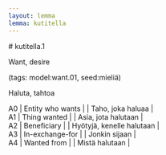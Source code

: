 ```yaml
---
layout: lemma
lemma: kutitella
---
```


<div class="sense">
# <span class="sensename">kutitella.1</span>

<span class="description">Want, desire</span>

(tags: model:want.01, seed:mieliä)

<span class="description">Haluta, tahtoa</span>

A0 | Entity who wants |   | Taho, joka haluaa |  
A1 | Thing wanted |   | Asia, jota halutaan |  
A2 | Beneficiary |   | Hyötyjä, kenelle halutaan |  
A3 | In-exchange-for |   | Jonkin sijaan |  
A4 | Wanted from |   | Mistä halutaan |  

</div>

